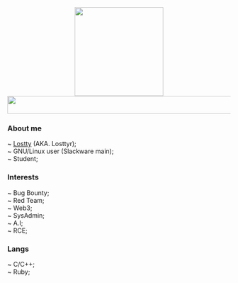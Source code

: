 <div id="header" align="center">
  <img src="https://www.fightersgeneration.com/nf8/char2/rubyrose-bbtag-falling-animation.gif" width="200"/>
</div>

<div id="header" alignt="center">
  <img src="https://media3.giphy.com/media/TIj8cbzWYKnE9ul3ab/giphy.gif?cid=ecf05e47sqpsxpy7ptf7oq1z454ix02zmwqe9hl8aidresr0&ep=v1_gifs_related&rid=giphy.gif&ct=s" width="1200" height="40"/>
</div>

### About me

~ [Lostty](https://discord.com/users/576910833645387786) (AKA. Losttyr); <br>
~ GNU/Linux user (Slackware main); <br>
~ Student; <br>

### Interests

~ Bug Bounty; <br>
~ Red Team; <br>
~ Web3; <br>
~ SysAdmin; <br>
~ A.I; <br>
~ RCE; <br>

### Langs

~ C/C++; <br>
~ Ruby; <br>
